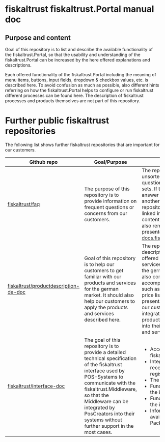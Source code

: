 # fiskaltrust fiskaltrust.Portal manual doc

## Purpose and content
Goal of this repository is to list and describe the available functionality of the fiskaltrust.Portal, so that the usability and understanding of the fiskaltrust.Portal can be increased by the here offered explanations and descriptions.

Each offered functionality of the fiskaltrust.Portal including the meaning of menu items, buttons, input fields, dropdown & checkbox values, etc. is described here. To avoid confusion as much as possible, also different hints referring on how the fiskaltrust.Portal helps to configure or run fiskaltrust different processes can be found here. The description of fiskaltrust processes and products themselves are not part of this repository.

# Further public fiskaltrust repositories

The following list shows further fiskaltrust repositories that are important for our customers. 

| **Github repo**                                                                                   | **Goal/Purpose**                                                                                                                                                                                                                                                                                    | **Content**                                                                                                                                                                                                                                                                                                                                       |
|---------------------------------------------------------------------------------------------------|-----------------------------------------------------------------------------------------------------------------------------------------------------------------------------------------------------------------------------------------------------------------------------------------------------|---------------------------------------------------------------------------------------------------------------------------------------------------------------------------------------------------------------------------------------------------------------------------------------------------------------------------------------------------|
| [fiskaltrust/faq](https://github.com/fiskaltrust/faq)                                             | The purpose of this repository is to provide information on frequent questions or concerns from our customers.                                                                                                                                                                                      | The repo contains unsorted, but tagged question and answer sets. If the content of the answer already exists in another public fiskaltrust repository, that content is linked in the answer. The content of this repo is also rendered and presented in the [docs.fiskaltrust](https://docs.fiskaltrust.cloud/doc/faq/qna/market-de.html) portal. |
| [fiskaltrust/productdescription-de-doc](https://github.com/fiskaltrust/productdescription-de-doc) | Goal of this repository is to help our customers to get familiar with our products and services for the german market. It should also help our customers to apply the products and services described here.                                                                                         | The repository contains descriptions of the offered products and services by fiskaltrust for the german market. It also contains accompanying materials such as how-to guides, price lists, concepts and presentations, that help our customers to integrate the here offered products and services into their own products and services.         |
| [fiskaltrust/interface-doc](https://github.com/fiskaltrust/interface-doc)                         | The goal of this repository is to provide a detailed technical specification of the fiskaltrust interface used by POS-Systems to communicate with the fiskaltrust.Middleware, so that the Middleware can be integrated by PosCreators into their systems without further support in the most cases. | <ul><li>Access to the fiskaltrust.Middleware</li><li>Integration into the receipt based cash register workflow</li><li>The data structure</li><li>Function structure of the interface</li><li>Function structure of the interface</li><li>Information about available Nuget Packages</li></ul>                                                    |
